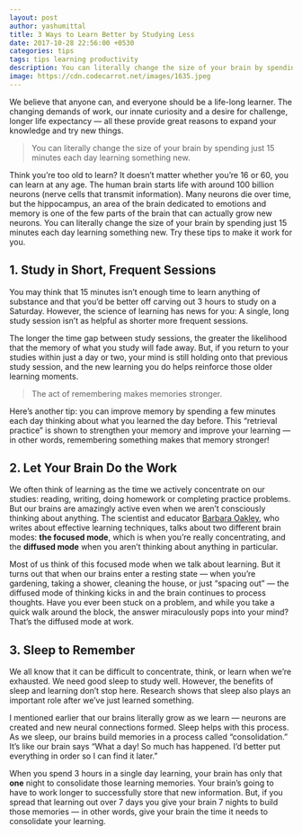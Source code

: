 ```yaml
---
layout: post
author: yashumittal
title: 3 Ways to Learn Better by Studying Less
date: 2017-10-28 22:56:00 +0530
categories: tips
tags: tips learning productivity
description: You can literally change the size of your brain by spending just 15 minutes each day learning something new. Try these tips to make it work for you.
image: https://cdn.codecarrot.net/images/1635.jpeg
---
```


We believe that anyone can, and everyone should be a life-long learner. The changing demands of work, our innate curiosity and a desire for challenge, longer life expectancy — all these provide great reasons to expand your knowledge and try new things.

<blockquote>
You can literally change the size of your brain by spending just 15 minutes each day learning something new.
</blockquote>

Think you’re too old to learn? It doesn’t matter whether you’re 16 or 60, you can learn at any age. The human brain starts life with around 100 billion neurons (nerve cells that transmit information). Many neurons die over time, but the hippocampus, an area of the brain dedicated to emotions and memory is one of the few parts of the brain that can actually grow new neurons. You can literally change the size of your brain by spending just 15 minutes each day learning something new. Try these tips to make it work for you.

## 1. Study in Short, Frequent Sessions

You may think that 15 minutes isn’t enough time to learn anything of substance and that you’d be better off carving out 3 hours to study on a Saturday. However, the science of learning has news for you: A single, long study session isn’t as helpful as shorter more frequent sessions.

The longer the time gap between study sessions, the greater the likelihood that the memory of what you study will fade away. But, if you return to your studies within just a day or two, your mind is still holding onto that previous study session, and the new learning you do helps reinforce those older learning moments.

<blockquote>
The act of remembering makes memories stronger.
</blockquote>

Here’s another tip: you can improve memory by spending a few minutes each day thinking about what you learned the day before. This “retrieval practice” is shown to strengthen your memory and improve your learning — in other words, remembering something makes that memory stronger!

## 2. Let Your Brain Do the Work

We often think of learning as the time we actively concentrate on our studies: reading, writing, doing homework or completing practice problems. But our brains are amazingly active even when we aren’t consciously thinking about anything. The scientist and educator [Barbara Oakley](//barbaraoakley.com/), who writes about effective learning techniques, talks about two different brain modes: **the focused mode**, which is when you’re really concentrating, and the **diffused mode** when you aren’t thinking about anything in particular.

Most of us think of this focused mode when we talk about learning. But it turns out that when our brains enter a resting state — when you’re gardening, taking a shower, cleaning the house, or just “spacing out” — the diffused mode of thinking kicks in and the brain continues to process thoughts. Have you ever been stuck on a problem, and while you take a quick walk around the block, the answer miraculously pops into your mind? That’s the diffused mode at work.

## 3. Sleep to Remember

We all know that it can be difficult to concentrate, think, or learn when we’re exhausted. We need good sleep to study well. However, the benefits of sleep and learning don’t stop here. Research shows that sleep also plays an important role after we’ve just learned something.

I mentioned earlier that our brains literally grow as we learn — neurons are created and new neural connections formed. Sleep helps with this process. As we sleep, our brains build memories in a process called “consolidation.” It’s like our brain says “What a day! So much has happened. I’d better put everything in order so I can find it later.”

When you spend 3 hours in a single day learning, your brain has only that **one** night to consolidate those learning memories. Your brain’s going to have to work longer to successfully store that new information. But, if you spread that learning out over 7 days you give your brain 7 nights to build those memories — in other words, give your brain the time it needs to consolidate your learning.

